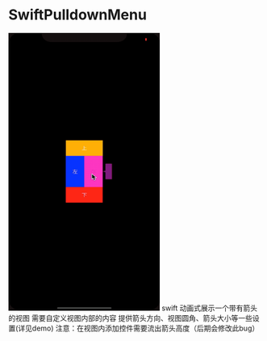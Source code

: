 # SwiftPulldownMenu
<img src="https://github.com/imzhiyuanxiaopo/SwiftPulldownMenu/blob/master/GZYGlidingViewSwift/demo.gif" width="300" height="550" />
swift  动画式展示一个带有箭头的视图  需要自定义视图内部的内容   提供箭头方向、视图圆角、箭头大小等一些设置(详见demo) 
注意：在视图内添加控件需要流出箭头高度（后期会修改此bug）
